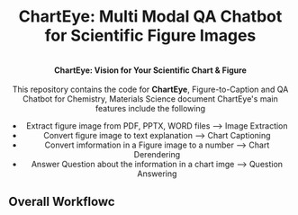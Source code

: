 <div align="center">

# ChartEye: Multi Modal QA Chatbot for Scientific Figure Images

<br><b> ChartEye: Vision for Your Scientific Chart & Figure </b> <br><br>
This repository contains the code for **ChartEye**, Figure-to-Caption and QA Chatbot for Chemistry, Materials Science document
ChartEye's main features include the following
- Extract figure image from PDF, PPTX, WORD files --> Image Extraction
- Convert figure image to text explanation --> Chart Captioning
- Convert imformation in a Figure image to a number --> Chart Derendering
- Answer Question about the information in a chart imge --> Question Answering
</div>

## Overall Workflowc
